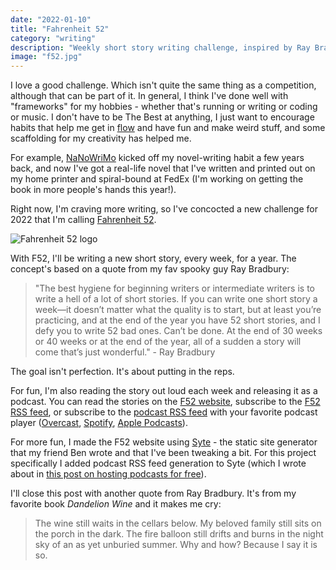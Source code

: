 ```yaml
---
date: "2022-01-10"
title: "Fahrenheit 52"
category: "writing"
description: "Weekly short story writing challenge, inspired by Ray Bradbury"
image: "f52.jpg"
---
```


I love a good challenge. Which isn't quite the same thing as a competition, although that can be part of it. In general, I think I've done well with "frameworks" for my hobbies - whether that's running or writing or coding or music. I don't have to be The Best at anything, I just want to encourage habits that help me get in [flow](/flow-and-creative-computing) and have fun and make weird stuff, and some scaffolding for my creativity has helped me.

For example, [NaNoWriMo](https://nanowrimo.org) kicked off my novel-writing habit a few years back, and now I've got a real-life novel that I've written and printed out on my home printer and spiral-bound at FedEx (I'm working on getting the book in more people's hands this year!). 

Right now, I'm craving more writing, so I've concocted a new challenge for 2022 that I'm calling [Fahrenheit 52](https://f52.charlieharrington.com).

![Fahrenheit 52 logo](/img/f52.jpg)

With F52, I'll be writing a new short story, every week, for a year. The concept's based on a quote from my fav spooky guy Ray Bradbury:

> "The best hygiene for beginning writers or intermediate writers is to write a hell of a lot of short stories. If you can write one short story a week—it doesn’t matter what the quality is to start, but at least you’re practicing, and at the end of the year you have 52 short stories, and I defy you to write 52 bad ones. Can’t be done. At the end of 30 weeks or 40 weeks or at the end of the year, all of a sudden a story will come that’s just wonderful." - Ray Bradbury

The goal isn't perfection. It's about putting in the reps.

For fun, I'm also reading the story out loud each week and releasing it as a podcast. You can read the stories on the [F52 website](https://f52.charlieharrington.com), subscribe to the [F52 RSS feed](https://f52.charlieharrington.com/rss.xml), or subscribe to the [podcast RSS feed](https://f52.charlieharrington.com/podcast.xml) with your favorite podcast player ([Overcast](https://overcast.fm/itunes1600947555), [Spotify](https://open.spotify.com/show/0CatFy1udJkcp8OkwwXp4b), [Apple Podcasts](https://podcasts.apple.com/us/podcast/fahrenheit-52/id1600947555)).

For more fun, I made the F52 website using [Syte](https://github.com/benjreinhart/syte) - the static site generator that my friend Ben wrote and that I've been tweaking a bit. For this project specifically I added podcast RSS feed generation to Syte (which I wrote about in [this post on hosting podcasts for free](/my-diy-free-podcast-hosting-setup)).

I'll close this post with another quote from Ray Bradbury. It's from my favorite book *Dandelion Wine* and it makes me cry:

> The wine still waits in the cellars below. My beloved family still sits on the porch in the dark. The fire balloon still drifts and burns in the night sky of an as yet unburied summer. Why and how? Because I say it is so.